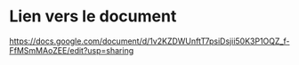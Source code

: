 # Lien vers le document
https://docs.google.com/document/d/1v2KZDWUnftT7psiDsjii50K3P1OQZ_f-FfMSmMAoZEE/edit?usp=sharing